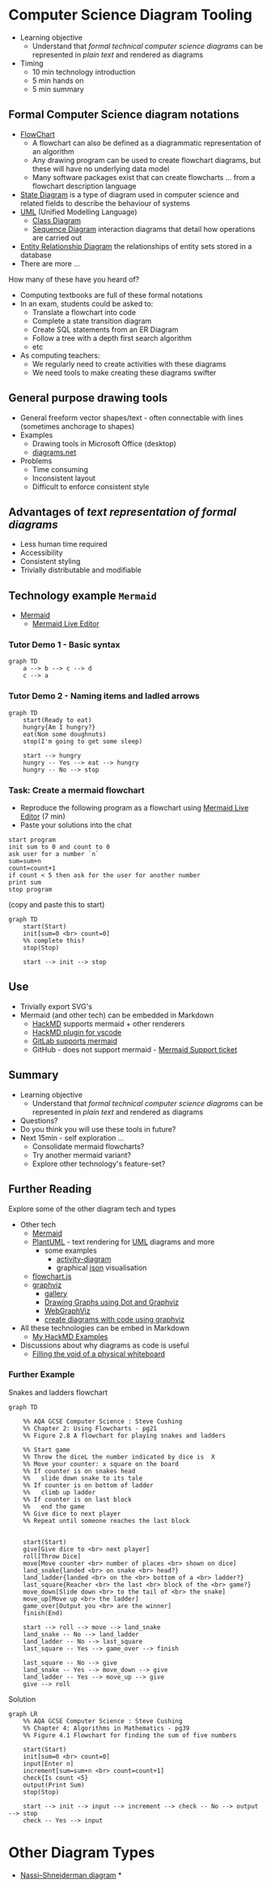 Computer Science Diagram Tooling
================================

* Learning objective
    * Understand that _formal technical computer science diagrams_ can be represented in _plain text_ and rendered as diagrams
* Timing
    * 10 min technology introduction
    * 5 min hands on
    * 5 min summary

## Formal Computer Science diagram notations

* [FlowChart](https://en.wikipedia.org/wiki/Flowchart)
    * A flowchart can also be defined as a diagrammatic representation of an algorithm
    * Any drawing program can be used to create flowchart diagrams, but these will have no underlying data model
    * Many software packages exist that can create flowcharts ... from a flowchart description language
* [State Diagram](https://en.wikipedia.org/wiki/State_diagram) is a type of diagram used in computer science and related fields to describe the behaviour of systems
* [UML](https://en.wikipedia.org/wiki/Unified_Modeling_Language) (Unified Modelling Language)
    * [Class Diagram](https://www.visual-paradigm.com/guide/uml-unified-modeling-language/what-is-class-diagram/)
    * [Sequence Diagram](https://www.visual-paradigm.com/guide/uml-unified-modeling-language/what-is-sequence-diagram/) interaction diagrams that detail how operations are carried out
* [Entity Relationship Diagram](https://www.smartdraw.com/entity-relationship-diagram/) the relationships of entity sets stored in a database
* There are more ...

How many of these have you heard of?

* Computing textbooks are full of these formal notations
* In an exam, students could be asked to:
    * Translate a flowchart into code
    * Complete a state transition diagram
    * Create SQL statements from an ER Diagram
    * Follow a tree with a depth first search algorithm
    * etc
* As computing teachers:
    * We regularly need to create activities with these diagrams
    * We need tools to make creating these diagrams swifter

## General purpose drawing tools

* General freeform vector shapes/text - often connectable with lines (sometimes anchorage to shapes)
* Examples
    * Drawing tools in Microsoft Office (desktop)
    * [diagrams.net](https://app.diagrams.net/)
* Problems
    * Time consuming
    * Inconsistent layout
    * Difficult to enforce consistent style

## Advantages of _text representation of formal diagrams_
* Less human time required
* Accessibility
* Consistent styling
* Trivially distributable and modifiable

## Technology example `Mermaid`

* [Mermaid](https://mermaid-js.github.io/mermaid/)
    * [Mermaid Live Editor](https://mermaid-js.github.io/mermaid-live-editor/)

### Tutor Demo 1 - Basic syntax
```mermaid
graph TD
    a --> b --> c --> d
    c --> a
```

### Tutor Demo 2 - Naming items and ladled arrows
```mermaid
graph TD
    start(Ready to eat)
    hungry{Am I hungry?}
    eat(Nom some doughnuts)
    stop(I'm going to get some sleep)
    
    start --> hungry
    hungry -- Yes --> eat --> hungry
    hungry -- No --> stop
```

### Task: Create a mermaid flowchart

* Reproduce the following program as a flowchart using [Mermaid Live Editor](https://mermaid-js.github.io/mermaid-live-editor/) (7 min)
* Paste your solutions into the chat


```
start program
init sum to 0 and count to 0
ask user for a number `n`
sum=sum+n
count=count+1
if count < 5 then ask for the user for another number
print sum
stop program
```

(copy and paste this to start)
```
graph TD
    start(Start)
    init[sum=0 <br> count=0]
    %% complete this?
    stop(Stop)

    start --> init --> stop
```

## Use

* Trivially export SVG's
* Mermaid (and other tech) can be embedded in Markdown
    * [HackMD](https://hackmd.io/) supports mermaid + other renderers
    * [HackMD plugin for vscode](https://marketplace.visualstudio.com/items?itemName=HackMD.vscode-hackmd)
    * [GitLab supports mermaid](https://docs.gitlab.com/ee/user/markdown.html#diagrams-and-flowcharts)
    * GitHub - does not support mermaid - [Mermaid Support ticket](https://github.community/t/feature-request-support-mermaid-markdown-graph-diagrams-in-md-files/1922/42)

## Summary

* Learning objective
    * Understand that _formal technical computer science diagrams_ can be represented in _plain text_ and rendered as diagrams
* Questions?
* Do you think you will use these tools in future?
* Next 15min - self exploration ...
    * Consolidate mermaid flowcharts?
    * Try another mermaid variant?
    * Explore other technology's feature-set?

## Further Reading

Explore some of the other diagram tech and types

* Other tech
    * [Mermaid](https://mermaid-js.github.io/mermaid/)
    * [PlantUML](https://plantuml.com/) - text rendering for [UML](https://en.wikipedia.org/wiki/Unified_Modeling_Language) diagrams and more
        * some examples
            * [activity-diagram](https://plantuml.com/activity-diagram-beta)
            * graphical [json](https://plantuml.com/json) visualisation
    * [flowchart.js](http://flowchart.js.org/)
    * [graphviz](https://graphviz.org/)
        * [gallery](https://graphviz.org/gallery/)
        * [Drawing Graphs using Dot and Graphviz](https://www.tonyballantyne.com/graphs.html)
        * [WebGraphViz](http://www.webgraphviz.com/)
        * [create diagrams with code using graphviz](https://ncona.com/2020/06/create-diagrams-with-code-using-graphviz/)
* All these technologies can be embed in Markdown
    * [My HackMD Examples](https://hackmd.io/FBO5lLHhQkeWApUisqAHRQ?view)
* Discussions about why diagrams as code is useful
    * [Filling the void of a physical whiteboard](https://blog.tawhidhannan.co.uk/practices/fill-void-physical-whiteboard/)


### Further Example

Snakes and ladders flowchart

```mermaid
graph TD
    
    %% AQA GCSE Computer Science : Steve Cushing
    %% Chapter 2: Using Flowcharts - pg21
    %% Figure 2.8 A flowchart for playing snakes and ladders

    %% Start game
    %% Throw the diceL the number indicated by dice is  X
    %% Move your counter: x square on the board
    %% If counter is on snakes head
    %%   slide down snake to its tale
    %% If counter is on bottom of ladder
    %%   climb up ladder
    %% If counter is on last block
    %%   end the game
    %% Give dice to next player
    %% Repeat until someone reaches the last block

    
    start(Start)
    give[Give dice to <br> next player]
    roll[Throw Dice]
    move[Move counter <br> number of places <br> shown on dice]
    land_snake{landed <br> on snake <br> head?}
    land_ladder{landed <br> on the <br> bottom of a <br> ladder?}
    last_square{Reacher <br> the last <br> block of the <br> game?}
    move_down[Slide down <br> to the tail of <br> the snake]
    move_up[Move up <br> the ladder]
    game_over[Output you <br> are the winner]
    finish(End)

    start --> roll --> move --> land_snake
    land_snake -- No --> land_ladder
    land_ladder -- No --> last_square
    last_square -- Yes --> game_over --> finish

    last_square -- No --> give
    land_snake -- Yes --> move_down --> give
    land_ladder -- Yes --> move_up --> give
    give --> roll
```

Solution

```mermaid
graph LR
    %% AQA GCSE Computer Science : Steve Cushing
    %% Chapter 4: Algorithms in Mathematics - pg39
    %% Figure 4.1 Flowchart for finding the sum of five numbers

    start(Start)
    init[sum=0 <br> count=0]
    input[Enter n]
    increment[sum=sum+n <br> count=count+1]
    check{Is count <5}
    output(Print Sum)
    stop(Stop)

    start --> init --> input --> increment --> check -- No --> output --> stop
    check -- Yes --> input
```

Other Diagram Types
===================

* [Nassi–Shneiderman diagram](https://en.wikipedia.org/wiki/Nassi%E2%80%93Shneiderman_diagram)
    * 